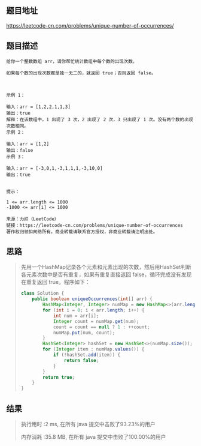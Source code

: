 
## 题目地址
 https://leetcode-cn.com/problems/unique-number-of-occurrences/ 

## 题目描述
```
给你一个整数数组 arr，请你帮忙统计数组中每个数的出现次数。

如果每个数的出现次数都是独一无二的，就返回 true；否则返回 false。

 

示例 1：

输入：arr = [1,2,2,1,1,3]
输出：true
解释：在该数组中，1 出现了 3 次，2 出现了 2 次，3 只出现了 1 次。没有两个数的出现次数相同。
示例 2：

输入：arr = [1,2]
输出：false
示例 3：

输入：arr = [-3,0,1,-3,1,1,1,-3,10,0]
输出：true
 

提示：

1 <= arr.length <= 1000
-1000 <= arr[i] <= 1000

来源：力扣（LeetCode）
链接：https://leetcode-cn.com/problems/unique-number-of-occurrences
著作权归领扣网络所有。商业转载请联系官方授权，非商业转载请注明出处。
```

## 思路

>   先用一个HashMap记录各个元素和元素出现的次数，然后用HashSet判断各元素次数中是否有重复，如果有重复直接返回 false，循环完成没有发现在重复返回 true。程序如下：
>
>   ```java
>   class Solution {
>       public boolean uniqueOccurrences(int[] arr) {
>           HashMap<Integer, Integer> numMap = new HashMap<>(arr.length);
>           for (int i = 0; i < arr.length; i++) {
>               int num = arr[i];
>               Integer count = numMap.get(num);
>               count = count == null ? 1 : ++count;
>               numMap.put(num, count);
>           }
>           HashSet<Integer> hashSet = new HashSet<>(numMap.size());
>           for (Integer item : numMap.values()) {
>               if (!hashSet.add(item)) {
>                   return false;
>               }
>           }
>           return true;
>       }
>   }
>   ```
>

## 结果

> 执行用时 :2 ms, 在所有 java 提交中击败了93.23%的用户
>
> 内存消耗 :35.8 MB, 在所有 java 提交中击败了100.00%的用户

